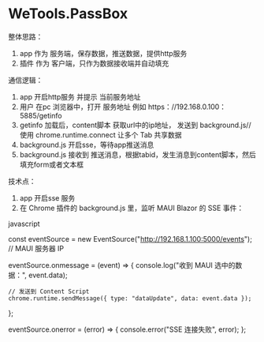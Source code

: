 # WeTools.PassBox

整体思路：
1. app 作为 服务端，保存数据，推送数据，提供http服务
2. 插件 作为 客户端，只作为数据接收端并自动填充

通信逻辑：
1. app 开启http服务 并提示 当前服务地址
2. 用户 在pc 浏览器中，打开 服务地址 例如 https：//192.168.0.100：5885/getinfo
3. getinfo 加载后，content脚本 获取url中的ip地址， 发送到 background.js//使用 chrome.runtime.connect 让多个 Tab 共享数据
4. background.js 开启sse，等待app推送消息
5. background.js 接收到 推送消息，根据tabid，发生消息到content脚本，然后填充form或者文本框

技术点：
1. app 开启sse 服务
2. 在 Chrome 插件的 background.js 里，监听 MAUI Blazor 的 SSE 事件：

javascript

const eventSource = new EventSource("http://192.168.1.100:5000/events"); // MAUI 服务器 IP

eventSource.onmessage = (event) => {
    console.log("收到 MAUI 选中的数据：", event.data);

    // 发送到 Content Script
    chrome.runtime.sendMessage({ type: "dataUpdate", data: event.data });
};

eventSource.onerror = (error) => {
    console.error("SSE 连接失败", error);
};

